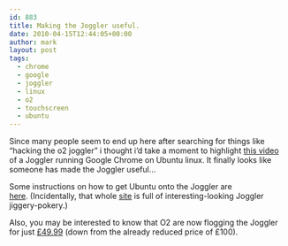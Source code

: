```yaml
---
id: 883
title: Making the Joggler useful.
date: 2010-04-15T12:44:05+00:00
author: mark
layout: post
tags:
  - chrome
  - google
  - joggler
  - linux
  - o2
  - touchscreen
  - ubuntu
---
```

Since many people seem to end up here after searching for things like &#8220;hacking the o2 joggler&#8221; i thought i&#8217;d take a moment to highlight [this video](http://www.youtube.com/watch?v=Yn-teXLhRQQ) of a Joggler running Google Chrome on Ubuntu linux. It finally looks like someone has made the Joggler useful&#8230;

<span class="embed-youtube" style="text-align:center; display: block;"></span>

Some instructions on how to get Ubuntu onto the Joggler are [here](http://magician.gforums.de/wiki/index.php5?title=UNE_Installation). (Incidentally, that whole [site](http://magician.gforums.de/) is full of interesting-looking Joggler jiggery-pokery.)

Also, you may be interested to know that O2 are now flogging the Joggler for just [£49.99](http://shop.o2.co.uk/joggler) (down from the already reduced price of £100).